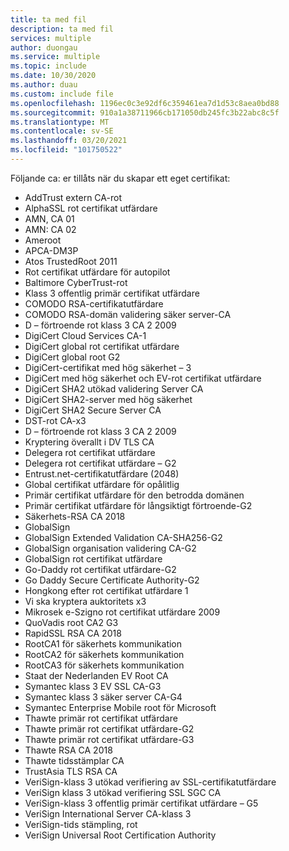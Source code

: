 ```yaml
---
title: ta med fil
description: ta med fil
services: multiple
author: duongau
ms.service: multiple
ms.topic: include
ms.date: 10/30/2020
ms.author: duau
ms.custom: include file
ms.openlocfilehash: 1196ec0c3e92df6c359461ea7d1d53c8aea0bd88
ms.sourcegitcommit: 910a1a38711966cb171050db245fc3b22abc8c5f
ms.translationtype: MT
ms.contentlocale: sv-SE
ms.lasthandoff: 03/20/2021
ms.locfileid: "101750522"
---
```

Följande ca: er tillåts när du skapar ett eget certifikat:

- AddTrust extern CA-rot
- AlphaSSL rot certifikat utfärdare
- AMN, CA 01
- AMN: CA 02
- Ameroot
- APCA-DM3P
- Atos TrustedRoot 2011
- Rot certifikat utfärdare för autopilot
- Baltimore CyberTrust-rot
- Klass 3 offentlig primär certifikat utfärdare
- COMODO RSA-certifikatutfärdare
- COMODO RSA-domän validering säker server-CA
- D – förtroende rot klass 3 CA 2 2009
- DigiCert Cloud Services CA-1
- DigiCert global rot certifikat utfärdare
- DigiCert global root G2
- DigiCert-certifikat med hög säkerhet – 3
- DigiCert med hög säkerhet och EV-rot certifikat utfärdare
- DigiCert SHA2 utökad validering Server CA
- DigiCert SHA2-server med hög säkerhet
- DigiCert SHA2 Secure Server CA
- DST-rot CA-x3
- D – förtroende rot klass 3 CA 2 2009
- Kryptering överallt i DV TLS CA
- Delegera rot certifikat utfärdare
- Delegera rot certifikat utfärdare – G2
- Entrust.net-certifikatutfärdare (2048)
- Global certifikat utfärdare för opålitlig
- Primär certifikat utfärdare för den betrodda domänen
- Primär certifikat utfärdare för långsiktigt förtroende-G2
- Säkerhets-RSA CA 2018
- GlobalSign
- GlobalSign Extended Validation CA-SHA256-G2
- GlobalSign organisation validering CA-G2
- GlobalSign rot certifikat utfärdare
- Go-Daddy rot certifikat utfärdare-G2
- Go Daddy Secure Certificate Authority-G2
- Hongkong efter rot certifikat utfärdare 1
- Vi ska kryptera auktoritets x3
- Mikrosek e-Szigno rot certifikat utfärdare 2009
- QuoVadis root CA2 G3
- RapidSSL RSA CA 2018
- RootCA1 för säkerhets kommunikation
- RootCA2 för säkerhets kommunikation
- RootCA3 för säkerhets kommunikation
- Staat der Nederlanden EV Root CA
- Symantec klass 3 EV SSL CA-G3
- Symantec klass 3 säker server CA-G4
- Symantec Enterprise Mobile root för Microsoft
- Thawte primär rot certifikat utfärdare
- Thawte primär rot certifikat utfärdare-G2
- Thawte primär rot certifikat utfärdare-G3
- Thawte RSA CA 2018
- Thawte tidsstämplar CA
- TrustAsia TLS RSA CA
- VeriSign-klass 3 utökad verifiering av SSL-certifikatutfärdare
- VeriSign klass 3 utökad verifiering SSL SGC CA
- VeriSign-klass 3 offentlig primär certifikat utfärdare – G5
- VeriSign International Server CA-klass 3
- VeriSign-tids stämpling, rot
- VeriSign Universal Root Certification Authority
